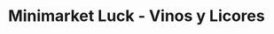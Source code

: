 ---
title: "Minimarket Luck - Vinos y Licores"
url: /vitacura/minimarket-luck-vinos-y-licores/
shop: Spirituosen
---